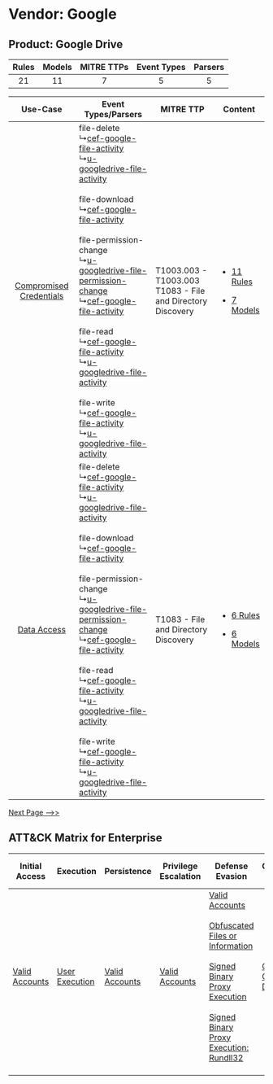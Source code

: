 Vendor: Google
==============
Product: Google Drive
---------------------
| Rules | Models | MITRE TTPs | Event Types | Parsers |
|:-----:|:------:|:----------:|:-----------:|:-------:|
|  21   |   11   |     7      |      5      |    5    |

|    Use-Case    | Event Types/Parsers    | MITRE TTP    | Content    |
|:----:| ---- | ---- | ---- |
| [Compromised Credentials](../../../UseCases/uc_compromised_credentials.md) |  file-delete<br> ↳[cef-google-file-activity](Ps/pC_cefgooglefileactivity.md)<br> ↳[u-googledrive-file-activity](Ps/pC_ugoogledrivefileactivity.md)<br><br> file-download<br> ↳[cef-google-file-activity](Ps/pC_cefgooglefileactivity.md)<br><br> file-permission-change<br> ↳[u-googledrive-file-permission-change](Ps/pC_ugoogledrivefilepermissionchange.md)<br> ↳[cef-google-file-activity](Ps/pC_cefgooglefileactivity.md)<br><br> file-read<br> ↳[cef-google-file-activity](Ps/pC_cefgooglefileactivity.md)<br> ↳[u-googledrive-file-activity](Ps/pC_ugoogledrivefileactivity.md)<br><br> file-write<br> ↳[cef-google-file-activity](Ps/pC_cefgooglefileactivity.md)<br> ↳[u-googledrive-file-activity](Ps/pC_ugoogledrivefileactivity.md)<br> | T1003.003 - T1003.003<br>T1083 - File and Directory Discovery<br> | [<ul><li>11 Rules</li></ul><ul><li>7 Models</li></ul>](RM/r_m_google_google_drive_Compromised_Credentials.md) |
|    [Data Access](../../../UseCases/uc_data_access.md)    |  file-delete<br> ↳[cef-google-file-activity](Ps/pC_cefgooglefileactivity.md)<br> ↳[u-googledrive-file-activity](Ps/pC_ugoogledrivefileactivity.md)<br><br> file-download<br> ↳[cef-google-file-activity](Ps/pC_cefgooglefileactivity.md)<br><br> file-permission-change<br> ↳[u-googledrive-file-permission-change](Ps/pC_ugoogledrivefilepermissionchange.md)<br> ↳[cef-google-file-activity](Ps/pC_cefgooglefileactivity.md)<br><br> file-read<br> ↳[cef-google-file-activity](Ps/pC_cefgooglefileactivity.md)<br> ↳[u-googledrive-file-activity](Ps/pC_ugoogledrivefileactivity.md)<br><br> file-write<br> ↳[cef-google-file-activity](Ps/pC_cefgooglefileactivity.md)<br> ↳[u-googledrive-file-activity](Ps/pC_ugoogledrivefileactivity.md)<br> | T1083 - File and Directory Discovery<br>    | [<ul><li>6 Rules</li></ul><ul><li>6 Models</li></ul>](RM/r_m_google_google_drive_Data_Access.md)    |
[Next Page -->>](2_ds_google_google_drive.md)

ATT&CK Matrix for Enterprise
----------------------------
| Initial Access                                                      | Execution                                                           | Persistence                                                         | Privilege Escalation                                                | Defense Evasion                                                                                                                                                                                                                                                                                                                           | Credential Access                                                          | Discovery                                                                         | Lateral Movement | Collection | Command and Control | Exfiltration | Impact |
| ------------------------------------------------------------------- | ------------------------------------------------------------------- | ------------------------------------------------------------------- | ------------------------------------------------------------------- | ----------------------------------------------------------------------------------------------------------------------------------------------------------------------------------------------------------------------------------------------------------------------------------------------------------------------------------------- | -------------------------------------------------------------------------- | --------------------------------------------------------------------------------- | ---------------- | ---------- | ------------------- | ------------ | ------ |
| [Valid Accounts](https://attack.mitre.org/techniques/T1078)<br><br> | [User Execution](https://attack.mitre.org/techniques/T1204)<br><br> | [Valid Accounts](https://attack.mitre.org/techniques/T1078)<br><br> | [Valid Accounts](https://attack.mitre.org/techniques/T1078)<br><br> | [Valid Accounts](https://attack.mitre.org/techniques/T1078)<br><br>[Obfuscated Files or Information](https://attack.mitre.org/techniques/T1027)<br><br>[Signed Binary Proxy Execution](https://attack.mitre.org/techniques/T1218)<br><br>[Signed Binary Proxy Execution: Rundll32](https://attack.mitre.org/techniques/T1218/011)<br><br> | [OS Credential Dumping](https://attack.mitre.org/techniques/T1003)<br><br> | [File and Directory Discovery](https://attack.mitre.org/techniques/T1083)<br><br> |                  |            |                     |              |        |